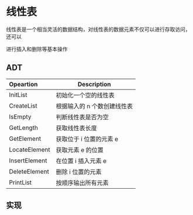 # 线性表

线性表是一个相当灵活的数据结构，对线性表的数据元素不仅可以进行存取访问，还可以 

进行插入和删除等基本操作

## ADT

| Opeartion     | Description                 |
| :------------ | --------------------------- |
| InitList      | 初始化一个空的线性表        |
| CreateList    | 根据输入的 n 个数创建线性表 |
| IsEmpty       | 判断线性表是否为空          |
| GetLength     | 获取线性表长度              |
| GetElement    | 获取位于 i 位置的元素 e     |
| LocateElement | 获取元素 e 的位置           |
| InsertElement | 在位置 i 插入元素 e         |
| DeleteElement | 删除 i 位置的元素           |
| PrintList     | 按顺序输出所有元素          |

## 实现

